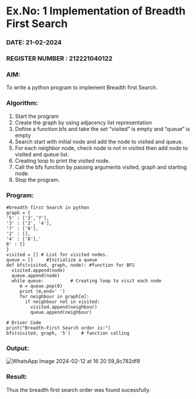 # Ex.No: 1  Implementation of Breadth First Search 
### DATE:  21-02-2024                                                                          
### REGISTER NUMBER : 212221040122
### AIM: 
To write a python program to implement Breadth first Search. 
### Algorithm:
1. Start the program
2. Create the graph by using adjacency list representation
3. Define a function bfs and take the set “visited” is empty and “queue” is empty
4. Search start with initial node and add the node to visited and queue.
5. For each neighbor node, check node is not in visited then add node to visited and queue list.
6.  Creating loop to print the visited node.
7.   Call the bfs function by passing arguments visited, graph and starting node.
8.   Stop the program.
### Program:
```
#breadth first Search in python 
graph = {
'5' : ['3','7'],
'3' : ['2', '4'],
'7' : ['8'],
'2' : [],
'4' : ['8'],'
8' : []
}
visited = [] # List for visited nodes.
queue = []     #Initialize a queue
def bfs(visited, graph, node): #function for BFS
  visited.append(node)
  queue.append(node)
  while queue:          # Creating loop to visit each node
     m = queue.pop(0) 
     print (m,end=' ') 
     for neighbour in graph[m]:
       if neighbour not in visited:
         visited.append(neighbour)
       	 queue.append(neighbour)

# Driver Code
print("Breadth-First Search order is:")
bfs(visited, graph, '5')    # function calling

```
### Output:
![WhatsApp Image 2024-02-12 at 16 20 59_8c782df8](https://github.com/Poojariyaa/AI_Lab_2023-24/assets/127511817/7fd8f2ae-a646-41cd-af27-173526cca8a8)

### Result:
Thus the breadth first search order was found sucessfully.

